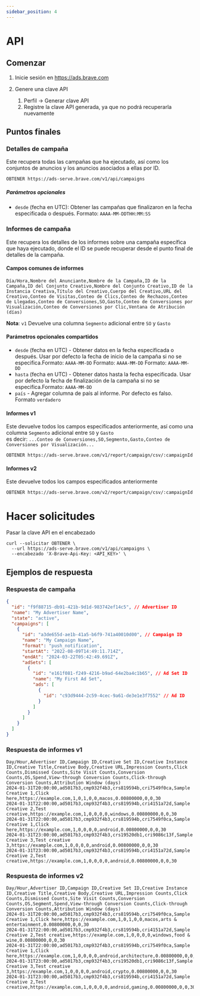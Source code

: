 ```yaml
---
sidebar_position: 4
---
```


# API

## Comenzar

1. Inicie sesión en https://ads.brave.com

2. Genere una clave API
   1. Perfil -> Generar clave API
   2. Registre la clave API generada, ya que no podrá recuperarla nuevamente

## Puntos finales

### Detalles de campaña

Este recupera todas las campañas que ha ejecutado, así como los conjuntos de anuncios y los anuncios asociados a ellas por ID.

```
OBTENER https://ads-serve.brave.com/v1/api/campaigns
```

##### Parámetros opcionales

- `desde` (fecha en UTC): Obtener las campañas que finalizaron en la fecha especificada o después. Formato: `AAAA-MM-DDTHH:MM:SS`

### Informes de campaña

Este recupera los detalles de los informes sobre una campaña específica que haya ejecutado, donde el ID se puede recuperar desde el punto final de detalles de la campaña.

#### Campos comunes de informes

```
Día/Hora,Nombre del Anunciante,Nombre de la Campaña,ID de la Campaña,ID del Conjunto Creativo,Nombre del Conjunto Creativo,ID de la Instancia Creativa,Título del Creativo,Cuerpo del Creativo,URL del Creativo,Conteo de Visitas,Conteo de Clics,Conteo de Rechazos,Conteo de Llegadas,Conteo de Conversiones,SO,Gasto,Conteo de Conversiones por Visualización,Conteo de Conversiones por Clic,Ventana de Atribución (días)
```

**Nota**: `v1` Devuelve una columna `Segmento` adicional entre `SO` y `Gasto`

#### Parámetros opcionales compartidos

- `desde` (fecha en UTC) - Obtener datos en la fecha especificada o después. Usar por defecto la fecha de inicio de la campaña si no se especifica.Formato: `AAAA-MM-DD` Formato: `AAAA-MM-DD` Formato: `AAAA-MM-DD`
- `hasta` (fecha en UTC) - Obtener datos hasta la fecha especificada. Usar por defecto la fecha de finalización de la campaña si no se especifica.Formato: `AAAA-MM-DD`
- `país` - Agregar columna de país al informe. Por defecto es falso. Formato `verdadero`

#### Informes v1

Este devuelve todos los campos especificados anteriormente, así como una columna `Segmento` adicional entre `SO` y `Gasto` <br />
es decir: `...Conteo de Conversiones,SO,Segmento,Gasto,Conteo de Conversiones por Visualización...`

```
OBTENER https://ads-serve.brave.com/v1/report/campaign/csv/:campaignId
```

#### Informes v2

Este devuelve todos los campos especificados anteriormente

```
OBTENER https://ads-serve.brave.com/v2/report/campaign/csv/:campaignId
```

# Hacer solicitudes

Pasar la clave API en el encabezado

```
curl --solicitar OBTENER \
  --url https://ads-serve.brave.com/v1/api/campaigns \
  --encabezado 'X-Brave-Api-Key: <API_KEY>' \
```

## Ejemplos de respuesta

### Respuesta de campaña

```json
{
  "id": "f9f88715-db91-421b-9d1d-983742ef14c5", // Advertiser ID
  "name": "My Advertiser Name",
  "state": "active",
  "campaigns": [
    {
      "id": "a3de655d-ae1b-41a5-b6f9-741a40010d00", // Campaign ID
      "name": "My Campaign Name",
      "format": "push_notification",
      "startAt": "2022-08-09T14:49:11.714Z",
      "endAt": "2024-03-22T05:42:49.691Z",
      "adSets": [
        {
          "id": "e161f081-f249-4216-b9ad-64e2ba4c1b65", // Ad Set ID
          "name": "My First Ad Set",
          "ads": [
            {
              "id": "c93d9444-2c59-4cec-9a61-de3e1e3f7552" // Ad ID
            }
          ]
        }
      ]
    }
  ]
}
```

### Respuesta de informes v1

```
Day/Hour,Advertiser ID,Campaign ID,Creative Set ID,Creative Instance ID,Creative Title,Creative Body,Creative URL,Impression Counts,Click Counts,Dismissed Counts,Site Visit Counts,Conversion Counts,OS,Spend,View-through Conversion Counts,Click-through Conversion Counts,Attribution Window (days)
2024-01-31T20:00:00,ad5017b3,cmp932f4b3,crs819594b,cri7549f0ca,Sample Creative 1,Click here,https://example.com,1,0,1,0,0,macos,0.00800000,0,0,30 
2024-01-31T22:00:00,ad5017b3,cmp932f4b3,crs819594b,cri4151a72d,Sample Creative 2,Test creative,https://example.com,1,0,0,0,0,windows,0.00800000,0,0,30
2024-01-31T22:00:00,ad5017b3,cmp932f4b3,crs819594b,cri7549f0ca,Sample Creative 1,Click here,https://example.com,1,0,0,0,0,android,0.00800000,0,0,30
2024-01-31T23:00:00,ad5017b3,cmp932f4b3,crs19520db1,cri9086c13f,Sample Creative 3,Test creative 3,https://example.com,1,0,0,0,0,android,0.00800000,0,0,30 
2024-01-31T23:00:00,ad5017b3,cmp932f4b3,crs819594b,cri4151a72d,Sample Creative 2,Test creative,https://example.com,1,0,0,0,0,android,0.00800000,0,0,30
```

### Respuesta de informes v2

```
Day/Hour,Advertiser ID,Campaign ID,Creative Set ID,Creative Instance ID,Creative Title,Creative Body,Creative URL,Impression Counts,Click Counts,Dismissed Counts,Site Visit Counts,Conversion Counts,OS,Segment,Spend,View-through Conversion Counts,Click-through Conversion Counts,Attribution Window (days)
2024-01-31T20:00:00,ad5017b3,cmp932f4b3,crs819594b,cri7549f0ca,Sample Creative 1,Click here,https://example.com,1,0,1,0,0,macos,arts & entertainment,0.00800000,0,0,30 
2024-01-31T22:00:00,ad5017b3,cmp932f4b3,crs819594b,cri4151a72d,Sample Creative 2,Test creative,https://example.com,1,0,0,0,0,windows,food & wine,0.00800000,0,0,30
2024-01-31T22:00:00,ad5017b3,cmp932f4b3,crs819594b,cri7549f0ca,Sample Creative 1,Click here,https://example.com,1,0,0,0,0,android,architecture,0.00800000,0,0,30
2024-01-31T23:00:00,ad5017b3,cmp932f4b3,crs19520db1,cri9086c13f,Sample Creative 3,Test creative 3,https://example.com,1,0,0,0,0,android,crypto,0.00800000,0,0,30 
2024-01-31T23:00:00,ad5017b3,cmp932f4b3,crs819594b,cri4151a72d,Sample Creative 2,Test creative,https://example.com,1,0,0,0,0,android,gaming,0.00800000,0,0,30
```
